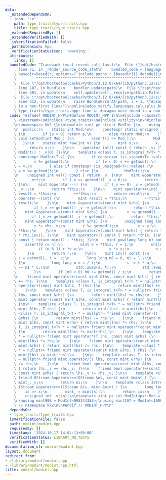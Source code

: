 ```yaml
---
data:
  _extendedDependsOn:
  - icon: ':x:'
    path: type_traits/type_traits.hpp
    title: type_traits/type_traits.hpp
  _extendedRequiredBy: []
  _extendedVerifiedWith: []
  _isVerificationFailed: false
  _pathExtension: hpp
  _verificationStatusIcon: ':warning:'
  attributes:
    links: []
  bundledCode: "Traceback (most recent call last):\n  File \"/opt/hostedtoolcache/Python/3.12.0/x64/lib/python3.12/site-packages/onlinejudge_verify/documentation/build.py\"\
    , line 71, in _render_source_code_stat\n    bundled_code = language.bundle(stat.path,\
    \ basedir=basedir, options={'include_paths': [basedir]}).decode()\n          \
    \         ^^^^^^^^^^^^^^^^^^^^^^^^^^^^^^^^^^^^^^^^^^^^^^^^^^^^^^^^^^^^^^^^^^^^^^^^^^^^^^^^^\n\
    \  File \"/opt/hostedtoolcache/Python/3.12.0/x64/lib/python3.12/site-packages/onlinejudge_verify/languages/cplusplus.py\"\
    , line 187, in bundle\n    bundler.update(path)\n  File \"/opt/hostedtoolcache/Python/3.12.0/x64/lib/python3.12/site-packages/onlinejudge_verify/languages/cplusplus_bundle.py\"\
    , line 401, in update\n    self.update(self._resolve(pathlib.Path(included), included_from=path))\n\
    \  File \"/opt/hostedtoolcache/Python/3.12.0/x64/lib/python3.12/site-packages/onlinejudge_verify/languages/cplusplus_bundle.py\"\
    , line 312, in update\n    raise BundleErrorAt(path, i + 1, \"#pragma once found\
    \ in a non-first line\")\nonlinejudge_verify.languages.cplusplus_bundle.BundleErrorAt:\
    \ type_traits/type_traits.hpp: line 4: #pragma once found in a non-first line\n"
  code: "#ifndef MODINT_HPP\n#define MODINT_HPP 1\n\n#include <cassert>\n#include\
    \ <iostream>\n#include <type_traits>\n#include <utility>\n\n#include \"../type_traits/type_traits.hpp\"\
    \n\nnamespace kk2 {\n\ntemplate <int p> struct ModInt {\n    using mint = ModInt;\n\
    \n  public:\n    static int Mod;\n\n    constexpr static unsigned int getmod()\
    \ {\n        if (p > 0) return p;\n        else return Mod;\n    }\n\n    static\
    \ void setmod(int Mod_) {\n        assert(1 <= Mod_);\n        Mod = Mod_;\n \
    \   }\n\n    static mint raw(int v) {\n        mint x;\n        x._v = v;\n  \
    \      return x;\n    }\n\n    operator int() const { return _v; }\n\n    constexpr\
    \ ModInt() : _v(0) {}\n\n    template <class T, is_integral_t<T> * = nullptr>\
    \ constexpr ModInt(T v) {\n        if constexpr (is_signed<T>::value) {\n    \
    \        v %= getmod();\n            if (v < 0) v += getmod();\n            _v\
    \ = v;\n        } else if constexpr (is_unsigned<T>::value) {\n            _v\
    \ = v %= getmod();\n        } else {\n            ModInt();\n        }\n    }\n\
    \n    unsigned int val() const { return _v; }\n\n    mint &operator++() {\n  \
    \      _v++;\n        if (_v == getmod()) _v = 0;\n        return *this;\n   \
    \ }\n\n    mint &operator--() {\n        if (_v == 0) _v = getmod();\n       \
    \ _v--;\n        return *this;\n    }\n\n    mint operator++(int) {\n        mint\
    \ result = *this;\n        ++*this;\n        return result;\n    }\n\n    mint\
    \ operator--(int) {\n        mint result = *this;\n        --*this;\n        return\
    \ result;\n    }\n\n    mint &operator+=(const mint &rhs) {\n        _v += rhs._v;\n\
    \        if (_v >= getmod()) _v -= getmod();\n        return *this;\n    }\n\n\
    \    mint &operator-=(const mint &rhs) {\n        _v += getmod() - rhs._v;\n \
    \       if (_v >= getmod()) _v -= getmod();\n        return *this;\n    }\n\n\
    \    mint &operator*=(const mint &rhs) {\n        unsigned long long z = _v;\n\
    \        z *= rhs._v;\n        z %= getmod();\n        _v = z;\n        return\
    \ *this;\n    }\n\n    mint &operator/=(const mint &rhs) { return *this = *this\
    \ * rhs.inv(); }\n\n    mint operator+() const { return *this; }\n\n    mint operator-()\
    \ const { return mint() - *this; }\n\n    mint pow(long long n) const {\n    \
    \    assert(0 <= n);\n        mint x = *this, r = 1;\n        while (n) {\n  \
    \          if (n & 1) r *= x;\n            x *= x;\n            n >>= 1;\n   \
    \     }\n        return r;\n    }\n\n    mint inv() const {\n        long long\
    \ s = getmod(), t = _v;\n        long long m0 = 0, m1 = 1;\n\n        while (t)\
    \ {\n            long long u = s / t;\n            s -= t * u;\n            m0\
    \ -= m1 * u;\n\n            std::swap(s, t);\n            std::swap(m0, m1);\n\
    \        }\n        if (m0 < 0) m0 += getmod() / s;\n        return m0;\n    }\n\
    \n    friend mint operator+(const mint &lhs, const mint &rhs) { return mint(lhs)\
    \ += rhs; }\n\n    template <class T, is_integral_t<T> * = nullptr> friend mint\
    \ operator+(const mint &lhs, T rhs) {\n        return mint(lhs) += mint(rhs);\n\
    \    }\n\n    template <class T, is_integral_t<T> * = nullptr> friend mint operator+(T\
    \ lhs, const mint &rhs) {\n        return mint(lhs) += rhs;\n    }\n\n    friend\
    \ mint operator-(const mint &lhs, const mint &rhs) { return mint(lhs) -= rhs;\
    \ }\n\n    template <class T, is_integral_t<T> * = nullptr> friend mint operator-(const\
    \ mint &lhs, T rhs) {\n        return mint(lhs) -= mint(rhs);\n    }\n\n    template\
    \ <class T, is_integral_t<T> * = nullptr> friend mint operator-(T lhs, const mint\
    \ &rhs) {\n        return mint(lhs) -= rhs;\n    }\n\n    friend mint operator*(const\
    \ mint &lhs, const mint &rhs) { return mint(lhs) *= rhs; }\n\n    template <class\
    \ T, is_integral_t<T> * = nullptr> friend mint operator*(const mint &lhs, T rhs)\
    \ {\n        return mint(lhs) *= mint(rhs);\n    }\n\n    template <class T, is_integral_t<T>\
    \ * = nullptr> friend mint operator*(T lhs, const mint &rhs) {\n        return\
    \ mint(lhs) *= rhs;\n    }\n\n    friend mint operator/(const mint &lhs, const\
    \ mint &rhs) { return mint(lhs) /= rhs; }\n\n    template <class T, is_integral_t<T>\
    \ * = nullptr> friend mint operator/(const mint &lhs, T rhs) {\n        return\
    \ mint(lhs) /= mint(rhs);\n    }\n\n    template <class T, is_integral_t<T> *\
    \ = nullptr> friend mint operator/(T lhs, const mint &rhs) {\n        return mint(lhs)\
    \ /= rhs;\n    }\n\n    friend bool operator==(const mint &lhs, const mint &rhs)\
    \ { return lhs._v == rhs._v; }\n\n    friend bool operator!=(const mint &lhs,\
    \ const mint &rhs) { return lhs._v != rhs._v; }\n\n    template <class OStream>\
    \ friend OStream &operator<<(OStream &os, const mint &mint_) {\n        os <<\
    \ mint_._v;\n        return os;\n    }\n\n    template <class IStream> friend\
    \ IStream &operator>>(IStream &is, mint &mint_) {\n        long long x;\n    \
    \    is >> x;\n        mint_ = mint(x);\n        return is;\n    }\n\n  private:\n\
    \    unsigned int _v;\n};\n\ntemplate <int p> int ModInt<p>::Mod = 998244353;\n\
    \n\nusing mint998 = ModInt<998244353>;\nusing mint107 = ModInt<1000000007>;\n\n\
    } // namespace kk2\n\n#endif // MODINT_HPP\n"
  dependsOn:
  - type_traits/type_traits.hpp
  isVerificationFile: false
  path: modint/modint.hpp
  requiredBy: []
  timestamp: '2024-10-17 14:04:11+09:00'
  verificationStatus: LIBRARY_NO_TESTS
  verifiedWith: []
documentation_of: modint/modint.hpp
layout: document
redirect_from:
- /library/modint/modint.hpp
- /library/modint/modint.hpp.html
title: modint/modint.hpp
---
```

